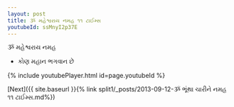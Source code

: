 ```yaml
---
layout: post
title: ૐ મહેશ્વરાય નમહ ૧૧ ટાઈમ્સ
youtubeId: ssMnyI2p37E
---
```

 
 
 ૐ મહેશ્વરાય નમહ  
 
 -  કોણ મહાન ભગવાન છે 
 
  
 
  
 
 
 
 
 
 


{% include youtubePlayer.html id=page.youtubeId %}
 
[Next]({{ site.baseurl }}{% link  split1/_posts/2013-09-12-ૐ ભૂંથા ચારીને નમહ ૧૧ ટાઈમ્સ.md%})
 
